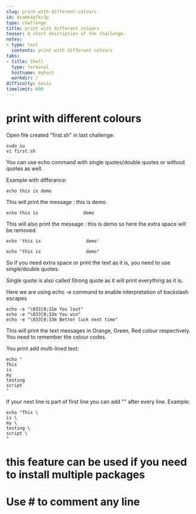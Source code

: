 ```yaml
---
slug: print-with-different-colours
id: 6camn4qfkr3p
type: challenge
title: print with different colours
teaser: A short description of the challenge.
notes:
- type: text
  contents: print with different colours
tabs:
- title: Shell
  type: terminal
  hostname: myhost
  workdir: /
difficulty: basic
timelimit: 600
---
```

# print with different colours

Open file created "first.sh" in last challenge:

```
sudo su
vi first.sh
```

You can use echo command with single quotes/double quotes or without quotes as well.

Example with differance:
```
echo this is demo
```
This will print the message : this is demo

```
echo this is                 demo
```
This will also print the message : this is demo so here the extra space will be removed.

```
echo 'this is                 demo'
```

```
echo "this is                 demo"
```

So if you need extra space or print the text as it is, you need to use single/double quotes.

Single quote is also called Strong quote as it will print everything as it is.

Here we are using echo -e command to enable interpretation of backslash escapes

```
echo -e "\033[0;31m You lost"
echo -e "\033[0;32m You win"
echo -e "\033[0;33m Better luck next time"
```

This will print the text messages in Orange, Green, Red colour respectively. You need to remember the colour codes.

You print add multi-lined text:

```
echo "
This
is
my
testing
script
"
```
If your next line is part of first line you can add "\" after every line.
Example:
```
echo "This \
is \
my \
testing \
script \
"
```
# this feature can be used if you need to install multiple packages

# Use # to comment any line
